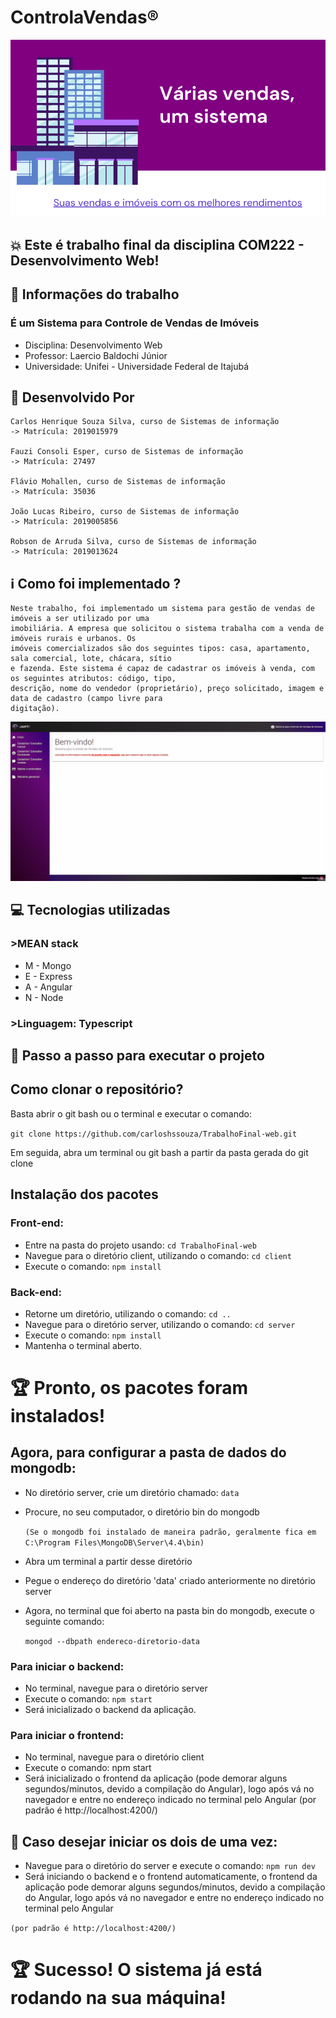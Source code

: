 # ControlaVendas®

![Transferidor UDP](images/banner.png)

## :boom: Este é trabalho final da disciplina COM222 - Desenvolvimento Web!

## :closed_book: Informações do trabalho

### É um Sistema para Controle de Vendas de Imóveis

- Disciplina: Desenvolvimento Web
- Professor: Laercio Baldochi Júnior
- Universidade: Unifei - Universidade Federal de Itajubá

## :construction_worker: Desenvolvido Por

```
Carlos Henrique Souza Silva, curso de Sistemas de informação
-> Matrícula: 2019015979

Fauzi Consoli Esper, curso de Sistemas de informação
-> Matrícula: 27497

Flávio Mohallen, curso de Sistemas de informação
-> Matrícula: 35036

João Lucas Ribeiro, curso de Sistemas de informação
-> Matrícula: 2019005856

Robson de Arruda Silva, curso de Sistemas de informação
-> Matrícula: 2019013624
```

## :information_source: Como foi implementado ?

    Neste trabalho, foi implementado um sistema para gestão de vendas de imóveis a ser utilizado por uma
    imobiliária. A empresa que solicitou o sistema trabalha com a venda de imóveis rurais e urbanos. Os
    imóveis comercializados são dos seguintes tipos: casa, apartamento, sala comercial, lote, chácara, sítio
    e fazenda. Este sistema é capaz de cadastrar os imóveis à venda, com os seguintes atributos: código, tipo,
    descrição, nome do vendedor (proprietário), preço solicitado, imagem e data de cadastro (campo livre para
    digitação).

<div align="center">
  <img src="./images/Animation.gif">
</div>

## :computer: Tecnologias utilizadas

### >MEAN stack

- M - Mongo
- E - Express
- A - Angular
- N - Node

### >Linguagem: Typescript

## :dart: Passo a passo para executar o projeto

## Como clonar o repositório?

Basta abrir o git bash ou o terminal e executar o comando:

`git clone https://github.com/carloshssouza/TrabalhoFinal-web.git`

Em seguida, abra um terminal ou git bash a partir da pasta gerada do git clone

## Instalação dos pacotes

### Front-end:

- Entre na pasta do projeto usando: `cd TrabalhoFinal-web`
- Navegue para o diretório client, utilizando o comando: `cd client`
- Execute o comando: `npm install`

### Back-end:

- Retorne um diretório, utilizando o comando: `cd ..`
- Navegue para o diretório server, utilizando o comando: `cd server`
- Execute o comando: `npm install`
- Mantenha o terminal aberto.

# :trophy: Pronto, os pacotes foram instalados!

## Agora, para configurar a pasta de dados do mongodb:

- No diretório server, crie um diretório chamado: `data`

- Procure, no seu computador, o diretório bin do mongodb

  `(Se o mongodb foi instalado de maneira padrão, geralmente fica em C:\Program Files\MongoDB\Server\4.4\bin)`

- Abra um terminal a partir desse diretório

- Pegue o endereço do diretório 'data' criado anteriormente no diretório server

- Agora, no terminal que foi aberto na pasta bin do mongodb, execute o seguinte comando:

  `mongod --dbpath endereco-diretorio-data`

### Para iniciar o backend:

- No terminal, navegue para o diretório server
- Execute o comando: `npm start`
- Será inicializado o backend da aplicação.

### Para iniciar o frontend:

- No terminal, navegue para o diretório client
- Execute o comando: npm start
- Será inicializado o frontend da aplicação (pode demorar alguns segundos/minutos, devido a compilação do Angular), logo após vá no navegador e entre no endereço indicado no terminal pelo Angular (por padrão é http://localhost:4200/)

## :rocket: Caso desejar iniciar os dois de uma vez:

- Navegue para o diretório do server e execute o comando: `npm run dev`
- Será iniciando o backend e o frontend automaticamente, o frontend da aplicação pode demorar alguns segundos/minutos, devido a compilação do Angular, logo após vá no navegador e entre no endereço
  indicado no terminal pelo Angular

`(por padrão é http://localhost:4200/)`

# :trophy: Sucesso! O sistema já está rodando na sua máquina!
